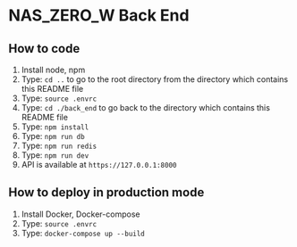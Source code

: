 # NAS_ZERO_W Back End

## How to code

1. Install node, npm
2. Type: `cd ..` to go to the root directory from the directory which contains this README file
3. Type: `source .envrc`
4. Type: `cd ./back_end` to go back to the directory which contains this README file
3. Type: `npm install`
4. Type: `npm run db`
5. Type: `npm run redis`
6. Type: `npm run dev`
7. API is available at `https://127.0.0.1:8000`

## How to deploy in production mode

1. Install Docker, Docker-compose
2. Type: `source .envrc`
3. Type: `docker-compose up --build`
